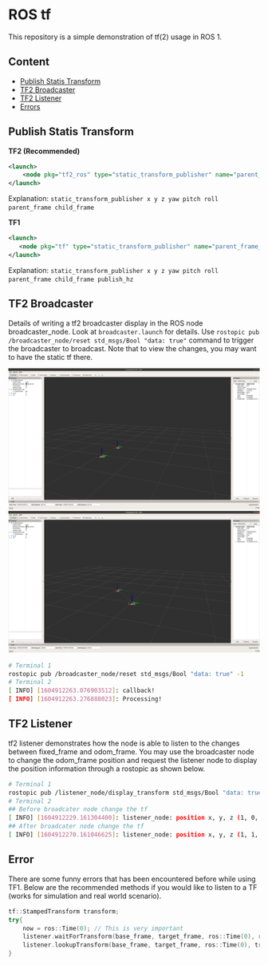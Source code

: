 # ROS tf

This repository is a simple demonstration of tf(2) usage in ROS 1.

## Content

- [Publish Statis Transform](#Publish-Statis-Transform)
- [TF2 Broadcaster](#TF2-Broadcaster)
- [TF2 Listener](#TF2-Listener)
- [Errors](#Error)

## Publish Statis Transform

**TF2 (Recommended)**  
```xml
<launch>
    <node pkg="tf2_ros" type="static_transform_publisher" name="parent_frame_to_child_frame" args="1 0 0 0 0 0 parent_frame child_frame" />
</launch>
```
Explanation: `static_transform_publisher x y z yaw pitch roll parent_frame child_frame`

**TF1**  
```xml
<launch>
   <node pkg="tf" type="static_transform_publisher" name="parent_frame_to_child_frame" args="1 0 0 0 0 0 parent_frame child_frame 100" />
</launch>
```
Explanation: `static_transform_publisher x y z yaw pitch roll parent_frame child_frame publish_hz`

## TF2 Broadcaster

Details of writing a tf2 broadcaster display in the ROS node broadcaster_node. Look at `broadcaster.launch` for details. Use `rostopic pub /broadcaster_node/reset std_msgs/Bool "data: true"` command to trigger the broadcaster to broadcast. Note that to view the changes, you may want to have the static tf there.  

![before](images/before_broadcast.png) ![after](images/broadcast.png)

```bash
# Terminal 1
rostopic pub /broadcaster_node/reset std_msgs/Bool "data: true" -1
# Terminal 2
[ INFO] [1604912263.076903512]: callback!
[ INFO] [1604912263.276888023]: Processing!
```

## TF2 Listener

tf2 listener demonstrates how the node is able to listen to the changes between fixed_frame and odom_frame. You may use the broadcaster node to change the odom_frame position and request the listener node to display the position information through a rostopic as shown below.  

```bash
# Terminal 1
rostopic pub /listener_node/display_transform std_msgs/Bool "data: true" -1
# Terminal 2
## Before broadcater node change the tf
[ INFO] [1604912229.161304400]: listener_node: position x, y, z (1, 0, 0) x, y, z, w (0, 0, 0, 1)
## After broadcater node change the tf
[ INFO] [1604912270.161046625]: listener_node: position x, y, z (1, 1, 0) x, y, z, w (0, 0, 0, 1)
```

## Error

There are some funny errors that has been encountered before while using TF1. Below are the recommended methods if you would like to listen to a TF (works for simulation and real world scenario).  
```cpp
tf::StampedTransform transform;
try{
    now = ros::Time(0); // This is very important
    listener.waitForTransform(base_frame, target_frame, ros::Time(0), ros::Duration(3.0));
    listener.lookupTransform(base_frame, target_frame, ros::Time(0), transform);
}
```
